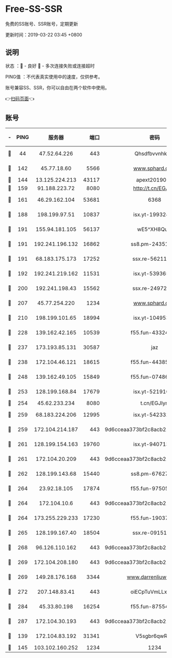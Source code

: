 # Free-SS-SSR

免费的SS账号、SSR账号，定期更新

更新时间：2019-03-22 03:45 +0800

## 说明

状态     ：🙂 - 良好 🙁 - 多次连接失败或连接超时

PING值   ：不代表真实使用中的速度，仅供参考。

账号兼容SS、SSR，你可以自由在两个软件中使用。

👉[扫码页面](https://liesauer.github.io/Free-SS-SSR/)👈

## 账号

|-|PING|服务器|端口|密码|加密方式|区域|
|:----:|:----:|:-----:|-----:|:----:|:----:|:----:|
|🙂|44|47.52.64.226|443|Qhsdfbvvnhkm1|aes-256-cfb|HK|
|🙂|142|45.77.18.60|5566|www.sphard.com|aes-256-cfb|JP|
|🙂|144|13.125.224.213|43117|apext2019005|chacha20|KR|
|🙂|159|91.188.223.72|8080|http://t.cn/EGJIyrl|rc4-md5|RU|
|🙂|161|46.29.162.104|53681|6368|aes-256-ctr|RU|
|🙂|188|198.199.97.51|10837|isx.yt-19932422|aes-256-cfb|US|
|🙂|191|155.94.181.105|56137|wE5^XH8Quw|aes-256-cfb|US|
|🙂|191|192.241.196.132|16862|ss8.pm-24351736|aes-256-cfb|US|
|🙂|191|68.183.175.173|17252|ssx.re-56211107|aes-256-cfb|US|
|🙂|192|192.241.219.162|11531|isx.yt-53936581|aes-256-cfb|US|
|🙂|200|192.241.198.43|15562|ssx.re-24972018|aes-256-cfb|US|
|🙂|207|45.77.254.220|1234|www.sphard.com|aes-256-cfb|SG|
|🙂|210|198.199.101.65|18994|isx.yt-10495356|aes-256-cfb|US|
|🙂|228|139.162.42.165|10539|f55.fun-43324976|aes-256-cfb|SG|
|🙂|237|173.193.85.131|30587|jaz|aes-256-cfb|US|
|🙂|238|172.104.46.121|18615|f55.fun-44385578|aes-256-cfb|SG|
|🙂|248|139.162.49.105|15849|f55.fun-07486804|aes-256-cfb|SG|
|🙂|253|128.199.168.84|17679|isx.yt-52191057|aes-256-cfb|SG|
|🙂|254|45.62.233.234|8080|t.cn/EGJIyrl|rc4-md5|CA|
|🙂|259|68.183.224.206|12995|isx.yt-54233279|aes-256-cfb|SG|
|🙂|259|172.104.214.187|443|9d6cceaa373bf2c8acb22e60b6a58be6|aes-256-cfb|US|
|🙂|261|128.199.154.163|19760|isx.yt-94071337|aes-256-cfb|SG|
|🙂|261|172.104.20.209|443|9d6cceaa373bf2c8acb22e60b6a58be6|aes-256-cfb|US|
|🙂|262|128.199.143.68|15440|ss8.pm-67627124|aes-256-cfb|SG|
|🙂|264|23.92.18.105|17874|f55.fun-97505102|aes-256-cfb|US|
|🙂|264|172.104.10.6|443|9d6cceaa373bf2c8acb22e60b6a58be6|aes-256-cfb|US|
|🙂|264|173.255.229.233|17230|f55.fun-19037951|aes-256-cfb|US|
|🙂|265|128.199.167.40|18504|ssx.re-09151309|aes-256-cfb|SG|
|🙂|268|96.126.110.162|443|9d6cceaa373bf2c8acb22e60b6a58be6|aes-256-cfb|US|
|🙂|269|172.104.208.180|443|9d6cceaa373bf2c8acb22e60b6a58be6|aes-256-cfb|US|
|🙂|269|149.28.176.168|3344|www.darrenliuwei.com|aes-256-cfb|AU|
|🙂|272|207.148.83.41|443|oiECpTuVmLLxk4Ts|aes-256-cfb|AU|
|🙂|284|45.33.80.198|16254|f55.fun-87554546|aes-256-cfb|US|
|🙂|287|172.104.30.193|443|9d6cceaa373bf2c8acb22e60b6a58be6|aes-256-cfb|US|
|🙂|139|172.104.83.192|31341|V5sgbr6qwRg1|aes-256-cfb|JP|
|🙂|145|103.102.160.252|1234|1234|rc4-md5|JP|

